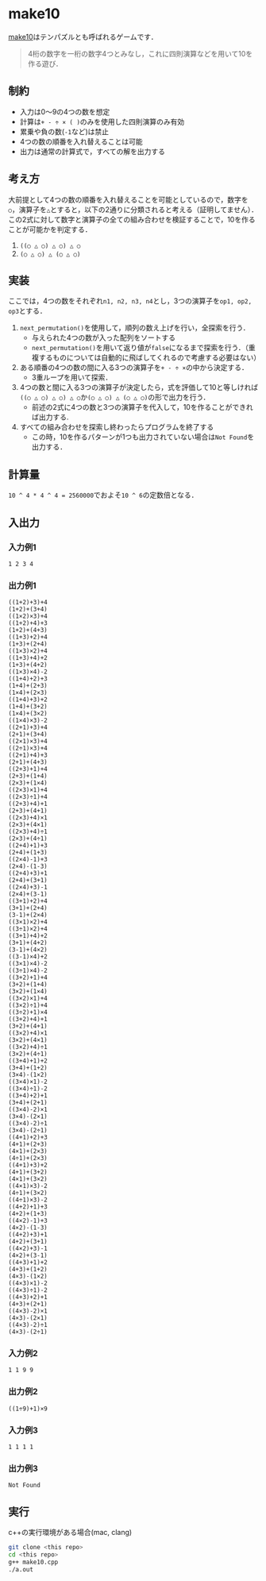 # make10
[make10](https://ja.wikipedia.org/wiki/%E3%83%86%E3%83%B3%E3%83%91%E3%82%BA%E3%83%AB)はテンパズルとも呼ばれるゲームです．
>4桁の数字を一桁の数字4つとみなし，これに四則演算などを用いて10を作る遊び．

## 制約
- 入力は0〜9の4つの数を想定
- 計算は`+ - ÷ × ( )`のみを使用した四則演算のみ有効
- 累乗や負の数(`-1`など)は禁止
- 4つの数の順番を入れ替えることは可能
- 出力は通常の計算式で，すべての解を出力する

## 考え方
大前提として4つの数の順番を入れ替えることを可能としているので，数字を`○`，演算子を`△`とすると，以下の2通りに分類されると考える（証明してません）．この2式に対して数字と演算子の全ての組み合わせを検証することで，10を作ることが可能かを判定する．
  1. `((○ △ ○) △ ○) △ ○`
  2. `(○ △ ○) △ (○ △ ○)`

## 実装
ここでは，4つの数をそれぞれ`n1, n2, n3, n4`とし，3つの演算子を`op1, op2, op3`とする．
1. `next_permutation()`を使用して，順列の数え上げを行い，全探索を行う．
   - 与えられた4つの数が入った配列をソートする
   - `next_permutation()`を用いて返り値が`false`になるまで探索を行う．（重複するものについては自動的に飛ばしてくれるので考慮する必要はない）
2. ある順番の4つの数の間に入る3つの演算子を`+ - ÷ ×`の中から決定する．
   - 3重ループを用いて探索．
3. 4つの数と間に入る3つの演算子が決定したら，式を評価して10と等しければ`((○ △ ○) △ ○) △ ○`か`(○ △ ○) △ (○ △ ○)`の形で出力を行う．
   - 前述の2式に4つの数と3つの演算子を代入して，10を作ることができれば出力する.
4. すべての組み合わせを探索し終わったらプログラムを終了する
   - この時，10を作るパターンが1つも出力されていない場合は`Not Found`を出力する．

## 計算量
`10 ^ 4 * 4 ^ 4 = 2560000`でおよそ`10 ^ 6`の定数倍となる．

## 入出力
### 入力例1
`1 2 3 4`
### 出力例1
```
((1+2)+3)+4
(1+2)+(3+4)
((1×2)×3)+4
((1+2)+4)+3
(1+2)+(4+3)
((1+3)+2)+4
(1+3)+(2+4)
((1×3)×2)+4
((1+3)+4)+2
(1+3)+(4+2)
((1×3)×4)-2
((1+4)+2)+3
(1+4)+(2+3)
(1×4)+(2×3)
((1+4)+3)+2
(1+4)+(3+2)
(1×4)+(3×2)
((1×4)×3)-2
((2+1)+3)+4
(2+1)+(3+4)
((2×1)×3)+4
((2÷1)×3)+4
((2+1)+4)+3
(2+1)+(4+3)
((2+3)+1)+4
(2+3)+(1+4)
(2×3)+(1×4)
((2×3)×1)+4
((2×3)÷1)+4
((2+3)+4)+1
(2+3)+(4+1)
((2×3)+4)×1
(2×3)+(4×1)
((2×3)+4)÷1
(2×3)+(4÷1)
((2+4)+1)+3
(2+4)+(1+3)
((2×4)-1)+3
(2×4)-(1-3)
((2+4)+3)+1
(2+4)+(3+1)
((2×4)+3)-1
(2×4)+(3-1)
((3+1)+2)+4
(3+1)+(2+4)
(3-1)+(2×4)
((3×1)×2)+4
((3÷1)×2)+4
((3+1)+4)+2
(3+1)+(4+2)
(3-1)+(4×2)
((3-1)×4)+2
((3×1)×4)-2
((3÷1)×4)-2
((3+2)+1)+4
(3+2)+(1+4)
(3×2)+(1×4)
((3×2)×1)+4
((3×2)÷1)+4
((3÷2)+1)×4
((3+2)+4)+1
(3+2)+(4+1)
((3×2)+4)×1
(3×2)+(4×1)
((3×2)+4)÷1
(3×2)+(4÷1)
((3+4)+1)+2
(3+4)+(1+2)
(3×4)-(1×2)
((3×4)×1)-2
((3×4)÷1)-2
((3+4)+2)+1
(3+4)+(2+1)
((3×4)-2)×1
(3×4)-(2×1)
((3×4)-2)÷1
(3×4)-(2÷1)
((4+1)+2)+3
(4+1)+(2+3)
(4×1)+(2×3)
(4÷1)+(2×3)
((4+1)+3)+2
(4+1)+(3+2)
(4×1)+(3×2)
((4×1)×3)-2
(4÷1)+(3×2)
((4÷1)×3)-2
((4+2)+1)+3
(4+2)+(1+3)
((4×2)-1)+3
(4×2)-(1-3)
((4+2)+3)+1
(4+2)+(3+1)
((4×2)+3)-1
(4×2)+(3-1)
((4+3)+1)+2
(4+3)+(1+2)
(4×3)-(1×2)
((4×3)×1)-2
((4×3)÷1)-2
((4+3)+2)+1
(4+3)+(2+1)
((4×3)-2)×1
(4×3)-(2×1)
((4×3)-2)÷1
(4×3)-(2÷1)
```

### 入力例2
`1 1 9 9`

### 出力例2
`((1÷9)+1)×9`

### 入力例3
`1 1 1 1`

### 出力例3
`Not Found`

## 実行
c++の実行環境がある場合(mac, clang)
```sh
git clone <this repo>
cd <this repo>
g++ make10.cpp
./a.out
```
